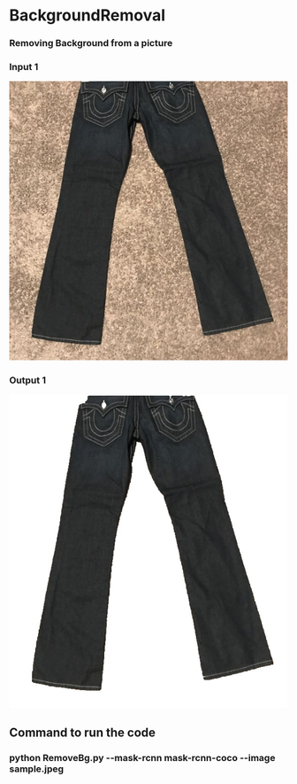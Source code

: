 # BackgroundRemoval

### Removing Background from a picture

### Input 1
![Input Image 1](sample.jpeg)

### Output 1
![Output Image 1](Img_0_final.jpg)

## Command to run the code

### python RemoveBg.py --mask-rcnn mask-rcnn-coco --image sample.jpeg


